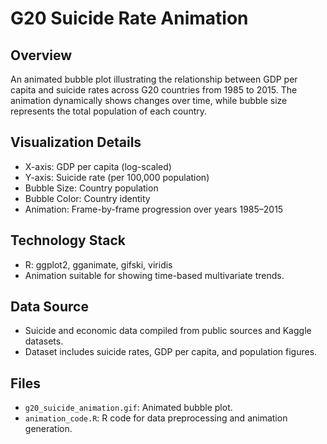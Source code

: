 # G20 Suicide Rate Animation

## Overview
An animated bubble plot illustrating the relationship between GDP per capita and suicide rates across G20 countries from 1985 to 2015. The animation dynamically shows changes over time, while bubble size represents the total population of each country.

## Visualization Details
- X-axis: GDP per capita (log-scaled)
- Y-axis: Suicide rate (per 100,000 population)
- Bubble Size: Country population
- Bubble Color: Country identity
- Animation: Frame-by-frame progression over years 1985–2015

## Technology Stack
- R: ggplot2, gganimate, gifski, viridis
- Animation suitable for showing time-based multivariate trends.

## Data Source
- Suicide and economic data compiled from public sources and Kaggle datasets.
- Dataset includes suicide rates, GDP per capita, and population figures.

## Files
- `g20_suicide_animation.gif`: Animated bubble plot.
- `animation_code.R`: R code for data preprocessing and animation generation.
